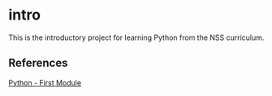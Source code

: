 # intro

This is the introductory project for learning Python from the NSS curriculum.

## References

[Python - First Module](https://github.com/nashville-software-school/bangazon-llc/blob/master/orientation/FND_01_FIRST_MODULE.md)

